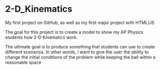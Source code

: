 2-D_Kinematics
==============
My first project on GitHub, as well as my first major project with HTML/JS

The goal for this project is to create a model to show my AP Physics students how 2-D Kinematics work. 

The ultimate goal is to produce something that students can use to create different scenarios. 
In other words, I want to give the user the ability to change the initial conditions of the problem while keeping the ball within a reasonable space
